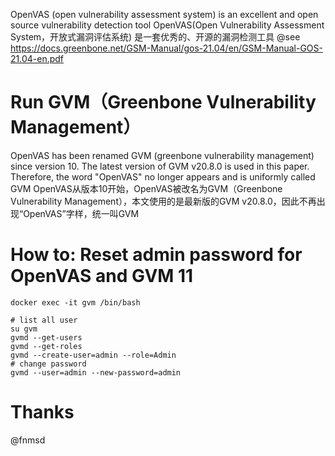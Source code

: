 OpenVAS (open vulnerability assessment system) is an excellent and open source vulnerability detection tool
OpenVAS(Open Vulnerability Assessment System，开放式漏洞评估系统) 是一套优秀的、开源的漏洞检测工具
@see https://docs.greenbone.net/GSM-Manual/gos-21.04/en/GSM-Manual-GOS-21.04-en.pdf
# Run GVM（Greenbone Vulnerability Management）
OpenVAS has been renamed GVM (greenbone vulnerability management) since version 10. The latest version of GVM v20.8.0 is used in this paper. Therefore, the word "OpenVAS" no longer appears and is uniformly called GVM
OpenVAS从版本10开始，OpenVAS被改名为GVM（Greenbone Vulnerability Management），本文使用的是最新版的GVM v20.8.0，因此不再出现“OpenVAS”字样，统一叫GVM

# How to: Reset admin password for OpenVAS and GVM 11
<!-- https://dannyda.com/2020/08/26/how-to-reset-admin-password-for-openvas-and-gvm-11/?__cf_chl_captcha_tk__=xDh71zIdy_tf.E397Lakc6hPQO26.Q.gnvtfv1eUomA-1636207846-0-gaNycGzNB6U
-->
```
docker exec -it gvm /bin/bash

# list all user
su gvm
gvmd --get-users
gvmd --get-roles
gvmd --create-user=admin --role=Admin
# change password
gvmd --user=admin --new-password=admin
```

# Thanks
@fnmsd
